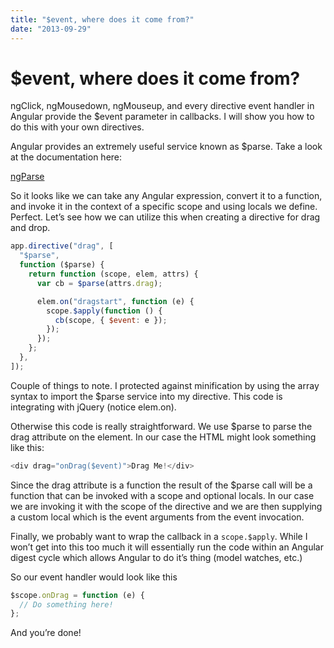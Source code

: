 ```yaml
---
title: "$event, where does it come from?"
date: "2013-09-29"
---
```


# $event, where does it come from?

ngClick, ngMousedown, ngMouseup, and every directive event handler in Angular provide the $event parameter in callbacks. I will show you how to do this with your own directives.

Angular provides an extremely useful service known as $parse. Take a look at the documentation here:

[ngParse](http://docs.angularjs.org/api/ng.%24parse)

So it looks like we can take any Angular expression, convert it to a function, and invoke it in the context of a specific scope and using locals we define. Perfect. Let’s see how we can utilize this when creating a directive for drag and drop.

```javascript
app.directive("drag", [
  "$parse",
  function ($parse) {
    return function (scope, elem, attrs) {
      var cb = $parse(attrs.drag);

      elem.on("dragstart", function (e) {
        scope.$apply(function () {
          cb(scope, { $event: e });
        });
      });
    };
  },
]);
```

Couple of things to note. I protected against minification by using the array syntax to import the $parse service into my directive. This code is integrating with jQuery (notice elem.on).

Otherwise this code is really straightforward. We use $parse to parse the drag attribute on the element. In our case the HTML might look something like this:

```javascript
<div drag="onDrag($event)">Drag Me!</div>
```

Since the drag attribute is a function the result of the $parse call will be a function that can be invoked with a scope and optional locals. In our case we are invoking it with the scope of the directive and we are then supplying a custom local which is the event arguments from the event invocation.

Finally, we probably want to wrap the callback in a `scope.$apply`. While I won’t get into this too much it will essentially run the code within an Angular digest cycle which allows Angular to do it’s thing (model watches, etc.)

So our event handler would look like this

```javascript
$scope.onDrag = function (e) {
  // Do something here!
};
```

And you’re done!
